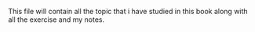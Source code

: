 This file will contain all the topic that i have studied in this book along with all the exercise and my notes.
